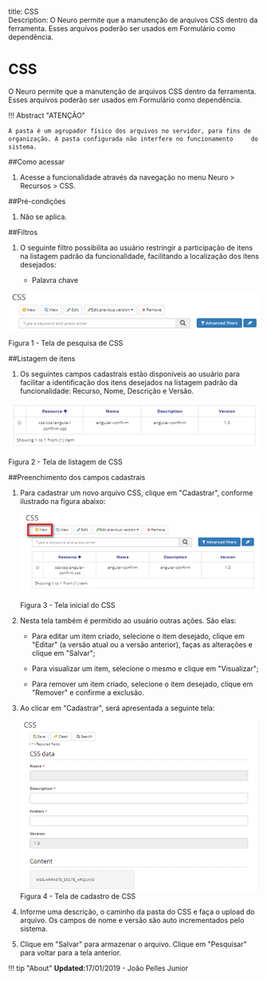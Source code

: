 title: CSS  
Description: O Neuro permite que a manutenção de arquivos CSS dentro da ferramenta. Esses arquivos poderão ser usados em Formulário como dependência.   
# CSS

O Neuro permite que a manutenção de arquivos CSS dentro da ferramenta. Esses arquivos poderão ser usados em Formulário como dependência.     

!!! Abstract "ATENÇÃO"  

    A pasta é um agrupador físico dos arquivos no servidor, para fins de organização. A pasta configurada não interfere no funcionamento     do sistema.  

##Como acessar    

1.  Acesse a funcionalidade através da navegação no menu Neuro > Recursos > CSS.    

##Pré-condições    

1.  Não se aplica.  

##Filtros  

1.  O seguinte filtro possibilita ao usuário restringir a participação de itens na listagem padrão da funcionalidade, facilitando a localização dos itens desejados:   

    * Palavra chave    

![Screenshot](images/CSS-Filters.png)  

Figura 1 - Tela de pesquisa de CSS  

##Listagem de itens

1. Os seguintes campos cadastrais estão disponíveis ao usuário para facilitar a identificação dos itens desejados na listagem padrão da funcionalidade: Recurso, Nome, Descrição e Versão.      

![Screenshot](images/CSS-Item-List.png)

Figura 2 - Tela de listagem de CSS  

##Preenchimento dos campos cadastrais 

1. Para cadastrar um novo arquivo CSS, clique em "Cadastrar", conforme ilustrado na figura abaixo:   

    ![Screenshot](images/CSS-Filling.png)
    
    Figura 3 - Tela inicial do CSS    

2. Nesta tela também é permitido ao usuário outras ações. São elas:

   - Para editar um item criado, selecione o item desejado, clique em "Editar" (a versão atual ou a versão anterior), faças as alterações e clique em "Salvar";
   
   - Para visualizar um item, selecione o mesmo e clique em "Visualizar";
   
   - Para remover um item criado, selecione o item desejado, clique em "Remover" e confirme a exclusão.  

3. Ao clicar em "Cadastrar", será apresentada a seguinte tela:    
 
    ![Screenshot](images/CSS-registration.png)   
    Figura 4 - Tela de cadastro de CSS    

4. Informe uma descrição, o caminho da pasta do CSS e faça o upload do arquivo. Os campos de nome e versão são auto incrementados pelo sistema.   
5. Clique em "Salvar" para armazenar o arquivo. Clique em "Pesquisar" para voltar para a tela anterior.    

!!! tip "About"
    <b>Updated:</b>17/01/2019 - João Pelles Junior
